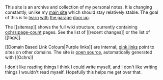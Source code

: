 This site is an archive and collection of my personal notes. It is changing constantly, unlike my [main site](https://zachmanson.com) which should stay relatively stable. The goal of this is to [learn](https://notes.andymatuschak.org/Work_with_the_garage_door_up) [with](https://www.swyx.io/learn-in-public) [the garage](https://notes.nicolevanderhoeven.com/Learning+in+public) [door up](https://notes.nicolevanderhoeven.com/Working+with+the+garage+door+up).

The [[sitemap]] shows the full wiki structure, currently containing <ochrs:page-count> pages. See the list of [[recent changes]] or the list of [[tags]].

[[Domain Based Link Colours|Purple links]] are internal, [pink links](https://en.wikipedia.org/wiki/Magic_(programming)) point to sites on other domains.  The site is [open source](https://github.com/pavo-etc/notes), automatically generated with [[Ochrs]]

I don't like reading things I think I could write myself, and I don't like writing things I wouldn't read myself.  Hopefully this helps me get over that.

